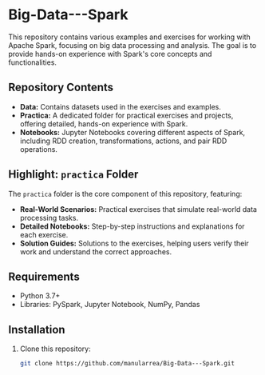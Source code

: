 # Big-Data---Spark

This repository contains various examples and exercises for working with Apache Spark, focusing on big data processing and analysis. The goal is to provide hands-on experience with Spark's core concepts and functionalities.

## Repository Contents

- **Data:** Contains datasets used in the exercises and examples.
- **Practica:** A dedicated folder for practical exercises and projects, offering detailed, hands-on experience with Spark.
- **Notebooks:** Jupyter Notebooks covering different aspects of Spark, including RDD creation, transformations, actions, and pair RDD operations.

## Highlight: `practica` Folder

The `practica` folder is the core component of this repository, featuring:

- **Real-World Scenarios:** Practical exercises that simulate real-world data processing tasks.
- **Detailed Notebooks:** Step-by-step instructions and explanations for each exercise.
- **Solution Guides:** Solutions to the exercises, helping users verify their work and understand the correct approaches.

## Requirements

- Python 3.7+
- Libraries: PySpark, Jupyter Notebook, NumPy, Pandas

## Installation

1. Clone this repository:
   ```bash
   git clone https://github.com/manularrea/Big-Data---Spark.git
